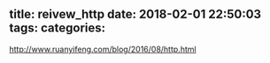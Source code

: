 title: reivew_http
date: 2018-02-01 22:50:03
tags:
categories:
---
http://www.ruanyifeng.com/blog/2016/08/http.html